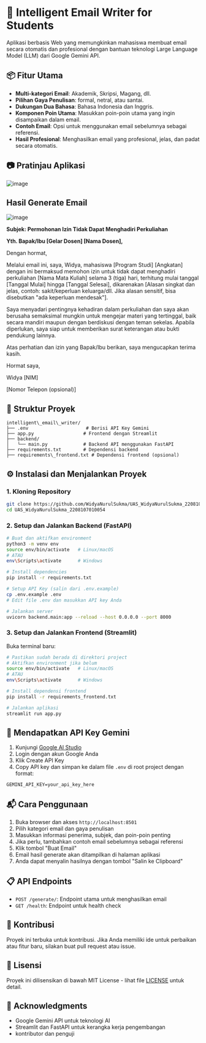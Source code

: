 # 📝 Intelligent Email Writer for Students

Aplikasi berbasis Web yang memungkinkan mahasiswa membuat email secara otomatis dan profesional dengan bantuan teknologi Large Language Model (LLM) dari Google Gemini API.

## 📦 Fitur Utama

* **Multi-kategori Email**: Akademik, Skripsi, Magang, dll.
* **Pilihan Gaya Penulisan**: formal, netral, atau santai.
* **Dukungan Dua Bahasa**: Bahasa Indonesia dan Inggris.
* **Komponen Poin Utama**: Masukkan poin-poin utama yang ingin disampaikan dalam email.
* **Contoh Email**: Opsi untuk menggunakan email sebelumnya sebagai referensi.
* **Hasil Profesional**: Menghasilkan email yang profesional, jelas, dan padat secara otomatis.

## 📷 Pratinjau Aplikasi

![image](https://github.com/user-attachments/assets/85ee0ec0-af66-45c8-bc60-95ed5c6f8685)

## Hasil Generate Email

![image](https://github.com/user-attachments/assets/4cc9b341-e6ce-4862-862a-1c4c548d5eb3)

**Subjek: Permohonan Izin Tidak Dapat Menghadiri Perkuliahan**

**Yth. Bapak/Ibu [Gelar Dosen] [Nama Dosen],**

Dengan hormat,

Melalui email ini, saya, Widya, mahasiswa [Program Studi] [Angkatan] dengan ini bermaksud memohon izin untuk tidak dapat menghadiri perkuliahan [Nama Mata Kuliah] selama 3 (tiga) hari, terhitung mulai tanggal [Tanggal Mulai] hingga [Tanggal Selesai], dikarenakan [Alasan singkat dan jelas, contoh: sakit/keperluan keluarga/dll. Jika alasan sensitif, bisa disebutkan "ada keperluan mendesak"].

Saya menyadari pentingnya kehadiran dalam perkuliahan dan saya akan berusaha semaksimal mungkin untuk mengejar materi yang tertinggal, baik secara mandiri maupun dengan berdiskusi dengan teman sekelas. Apabila diperlukan, saya siap untuk memberikan surat keterangan atau bukti pendukung lainnya.

Atas perhatian dan izin yang Bapak/Ibu berikan, saya mengucapkan terima kasih.

Hormat saya,

Widya
[NIM]

[Nomor Telepon (opsional)]


## 📁 Struktur Proyek

```
intelligent\_email\_writer/
├── .env                     # Berisi API Key Gemini
├── app.py                  # Frontend dengan Streamlit
├── backend/
│   └── main.py             # Backend API menggunakan FastAPI
├── requirements.txt        # Dependensi backend
├── requirements\_frontend.txt # Dependensi frontend (opsional)

```

## ⚙️ Instalasi dan Menjalankan Proyek

### 1. Kloning Repository

```bash
git clone https://github.com/WidyaNurulSukma/UAS_WidyaNurulSukma_2208107010054.git
cd UAS_WidyaNurulSukma_2208107010054
```

### 2. Setup dan Jalankan Backend (FastAPI)

```bash
# Buat dan aktifkan environment
python3 -m venv env
source env/bin/activate   # Linux/macOS
# ATAU
env\Scripts\activate      # Windows

# Install dependencies
pip install -r requirements.txt

# Setup API Key (salin dari .env.example)
cp .env.example .env
# Edit file .env dan masukkan API key Anda

# Jalankan server
uvicorn backend.main:app --reload --host 0.0.0.0 --port 8000
```

### 3. Setup dan Jalankan Frontend (Streamlit)

Buka terminal baru:

```bash
# Pastikan sudah berada di direktori project
# Aktifkan environment jika belum
source env/bin/activate   # Linux/macOS
# ATAU
env\Scripts\activate      # Windows

# Install dependensi frontend
pip install -r requirements_frontend.txt

# Jalankan aplikasi
streamlit run app.py
```

## 🔐 Mendapatkan API Key Gemini

1. Kunjungi [Google AI Studio](https://aistudio.google.com/app/apikey)
2. Login dengan akun Google Anda
3. Klik Create API Key
4. Copy API key dan simpan ke dalam file `.env` di root project dengan format:

```
GEMINI_API_KEY=your_api_key_here
```

## 📬 Cara Penggunaan

1. Buka browser dan akses `http://localhost:8501`
2. Pilih kategori email dan gaya penulisan
3. Masukkan informasi penerima, subjek, dan poin-poin penting
4. Jika perlu, tambahkan contoh email sebelumnya sebagai referensi
5. Klik tombol "Buat Email"
6. Email hasil generate akan ditampilkan di halaman aplikasi
7. Anda dapat menyalin hasilnya dengan tombol "Salin ke Clipboard"

## 📋 API Endpoints

- `POST /generate/`: Endpoint utama untuk menghasilkan email
- `GET /health`: Endpoint untuk health check

## 🤝 Kontribusi

Proyek ini terbuka untuk kontribusi. Jika Anda memiliki ide untuk perbaikan atau fitur baru, silakan buat pull request atau issue.

## 📄 Lisensi

Proyek ini dilisensikan di bawah MIT License - lihat file [LICENSE](LICENSE) untuk detail.

## 🙏 Acknowledgments

- Google Gemini API untuk teknologi AI
- Streamlit dan FastAPI untuk kerangka kerja pengembangan
- kontributor dan penguji



